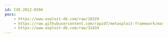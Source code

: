 ```yaml
---
id: CVE-2012-0394
pocs:
    - https://www.exploit-db.com/raw/18329
    - https://raw.githubusercontent.com/rapid7/metasploit-framework/master/modules/exploits/multi/http/struts_dev_mode.rb
    - https://www.exploit-db.com/raw/31434
---
```

